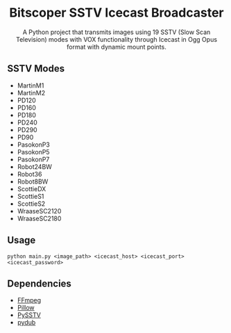 <div align="center">

# Bitscoper SSTV Icecast Broadcaster

A Python project that transmits images using 19 SSTV (Slow Scan Television) modes with VOX functionality through Icecast in Ogg Opus format with dynamic mount points.

</div>

## SSTV Modes

- MartinM1
- MartinM2
- PD120
- PD160
- PD180
- PD240
- PD290
- PD90
- PasokonP3
- PasokonP5
- PasokonP7
- Robot24BW
- Robot36
- Robot8BW
- ScottieDX
- ScottieS1
- ScottieS2
- WraaseSC2120
- WraaseSC2180

## Usage

```
python main.py <image_path> <icecast_host> <icecast_port> <icecast_password>
```

## Dependencies

- [FFmpeg](https://github.com/FFmpeg/FFmpeg)
- [Pillow](https://github.com/python-pillow/Pillow)
- [PySSTV](https://github.com/dnet/pySSTV)
- [pydub](https://github.com/jiaaro/pydub)
